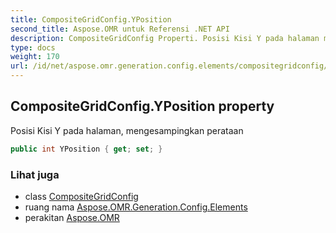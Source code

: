 ```yaml
---
title: CompositeGridConfig.YPosition
second_title: Aspose.OMR untuk Referensi .NET API
description: CompositeGridConfig Properti. Posisi Kisi Y pada halaman mengesampingkan perataan
type: docs
weight: 170
url: /id/net/aspose.omr.generation.config.elements/compositegridconfig/yposition/
---
```

## CompositeGridConfig.YPosition property

Posisi Kisi Y pada halaman, mengesampingkan perataan

```csharp
public int YPosition { get; set; }
```

### Lihat juga

* class [CompositeGridConfig](../)
* ruang nama [Aspose.OMR.Generation.Config.Elements](../../compositegridconfig/)
* perakitan [Aspose.OMR](../../../)


